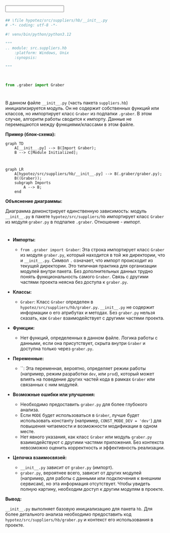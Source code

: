 # <input code>

```python
## \file hypotez/src/suppliers/hb/__init__.py
# -*- coding: utf-8 -*-

#! venv/bin/python/python3.12

"""
.. module: src.suppliers.hb 
	:platform: Windows, Unix
	:synopsis:

"""



from .graber import Graber
```

# <algorithm>

В данном файле `__init__.py` (часть пакета `suppliers.hb`) инициализируется модуль.  Он не содержит собственных функций или классов, но импортирует класс `Graber` из подпапки `.graber`.  В этом случае, алгоритм работы сводится к импорту.  Данные не перемещаются между функциями/классами в этом файле.

**Пример (блок-схема):**

```mermaid
graph TD
    A[__init__.py] --> B(Import Graber);
    B --> C[Module Initialized];
```


# <mermaid>

```mermaid
graph LR
    A[hypotez/src/suppliers/hb/__init__.py] --> B(.graber/graber.py);
    B((Graber));
    subgraph Imports
        A --> B;
    end
```

**Объяснение диаграммы:**

Диаграмма демонстрирует единственную зависимость: модуль `__init__.py` в пакете `hypotez/src/suppliers/hb` импортирует класс `Graber` из модуля `graber.py` в подпапке `.graber`.  Отношение - импорт.


# <explanation>

* **Импорты:**
   - `from .graber import Graber`:  Эта строка импортирует класс `Graber` из модуля `graber.py`, который находится в той же директории, что и `__init__.py`.  Символ `.` означает, что импорт происходит из текущей директории. Это типичная практика для организации модулей внутри пакета.  Без дополнительных данных трудно понять функциональность самого `Graber`.  Связь с другими частями проекта неясна без доступа к `graber.py`.

* **Классы:**
   - `Graber`:  Класс `Graber` определен в `hypotez/src/suppliers/hb/graber.py`.  `__init__.py` не содержит информации о его атрибутах и методах.  Без `graber.py` нельзя сказать, как `Graber` взаимодействует с другими частями проекта.

* **Функции:**
   - Нет функций, определенных в данном файле.  Логика работы с данными, если она присутствует, скрыта внутри `Graber` и доступна только через `graber.py`.

* **Переменные:**
   - ``:  Эта переменная, вероятно, определяет режим работы (например, режим разработки `dev`, или `prod`), который может влиять на поведение других частей кода в рамках `Graber` или связанных с ним модулей.

* **Возможные ошибки или улучшения:**

   - Необходимо предоставить `graber.py` для более глубокого анализа.
   - Если `MODE` будет использоваться в `Graber`, лучше будет использовать константу (например, `CONST_MODE_DEV = 'dev'`) для повышения читаемости и возможности модификации в одном месте.
   - Нет явного указания, как класс `Graber` или модуль `graber.py` взаимодействуют с другими частями приложения. Без контекста невозможно оценить корректность и эффективность реализации.

* **Цепочка взаимосвязей:**

   - `__init__.py` зависит от `graber.py` (импорт).
   - `graber.py`, вероятнее всего, зависит от других модулей (например, для работы с данными или подключения к внешним сервисам), но эта информация отсутствует.  Чтобы увидеть полную картину, необходим доступ к другим модулям в проекте.


**Вывод:**

`__init__.py` выполняет базовую инициализацию для пакета `hb`.  Для более детального анализа необходимо предоставить код `hypotez/src/suppliers/hb/graber.py` и контекст его использования в проекте.